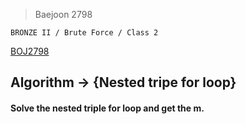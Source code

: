 >Baejoon 2798

```BRONZE II / Brute Force / Class 2```

[BOJ2798](https://www.acmicpc.net/problem/2798)<br>
<h2> Algorithm -> {Nested tripe for loop}

<h4> Solve the nested triple for loop and get the m. </h4>

